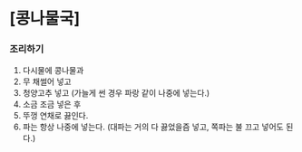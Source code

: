 # [콩나물국] #

### 조리하기 ###
1. 다시물에 콩나물과
2. 무 채썰어 넣고
3. 청양고추 넣고 (가늘게 썬 경우 파랑 같이 나중에 넣는다.)
4. 소금 조금 넣은 후
5. 뚜껑 연채로 끓인다.
6. 파는 항상 나중에 넣는다. (대파는 거의 다 끓었을즘 넣고, 쪽파는 불 끄고 넣어도 된다.)